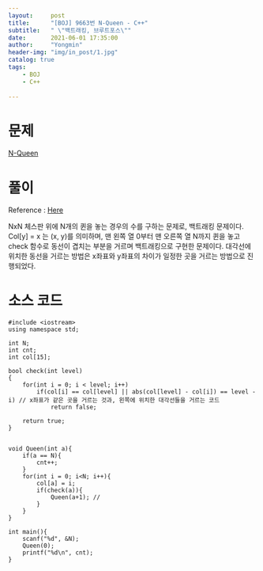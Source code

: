 ```yaml
---
layout:     post
title:      "[BOJ] 9663번 N-Queen - C++"
subtitle:   " \"백트래킹, 브루트포스\""
date:       2021-06-01 17:35:00
author:     "Yongmin"
header-img: "img/in_post/1.jpg"
catalog: true
tags:
    - BOJ
    - C++
  
---
```


# 문제
[N-Queen](https://www.acmicpc.net/problem/9663)

# 풀이
Reference : [Here](https://cryptosalamander.tistory.com/58)

NxN 체스판 위에 N개의 퀸을 놓는 경우의 수를 구하는 문제로, 백트래킹 문제이다. Col[y] = x 는 (x, y)를 의미하며, 맨 왼쪽 열 0부터 맨 오른쪽 열 N까지 퀸을 놓고 check 함수로 동선이 겹치는 부분을
거르며 백트래킹으로 구현한 문제이다. 대각선에 위치한 동선을 거르는 방법은 x좌표와 y좌표의 차이가 일정한 곳을 거르는 방법으로 진행되었다.

# 소스 코드
```
#include <iostream>
using namespace std;

int N;
int cnt;
int col[15];

bool check(int level)
{
    for(int i = 0; i < level; i++)
        if(col[i] == col[level] || abs(col[level] - col[i]) == level - i) // x좌표가 같은 곳을 거르는 것과, 왼쪽에 위치한 대각선들을 거르는 코드
            return false;
        
    return true;
}


void Queen(int a){
    if(a == N){
        cnt++;
    }
    for(int i = 0; i<N; i++){
        col[a] = i;
        if(check(a)){
            Queen(a+1); // 
        }
    }
}

int main(){
    scanf("%d", &N);
    Queen(0);
    printf("%d\n", cnt);
}
```
